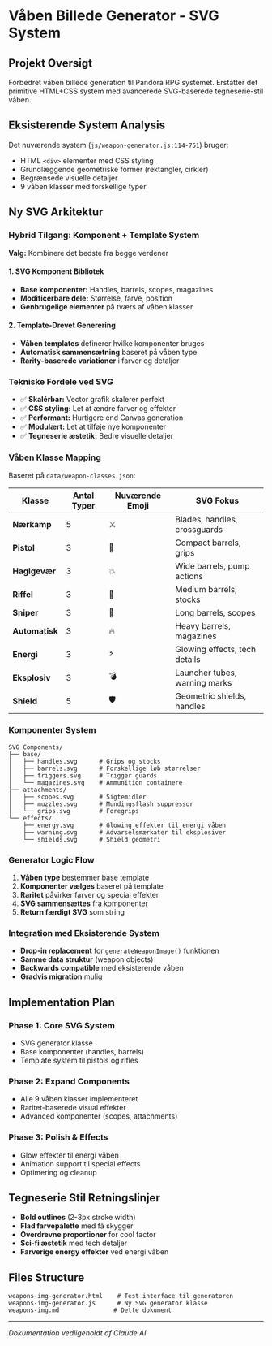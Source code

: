 # Våben Billede Generator - SVG System

## Projekt Oversigt
Forbedret våben billede generation til Pandora RPG systemet. Erstatter det primitive HTML+CSS system med avancerede SVG-baserede tegneserie-stil våben.

## Eksisterende System Analysis
Det nuværende system (`js/weapon-generator.js:114-751`) bruger:
- HTML `<div>` elementer med CSS styling
- Grundlæggende geometriske former (rektangler, cirkler)
- Begrænsede visuelle detaljer
- 9 våben klasser med forskellige typer

## Ny SVG Arkitektur

### Hybrid Tilgang: Komponent + Template System
**Valg:** Kombinere det bedste fra begge verdener

#### 1. SVG Komponent Bibliotek
- **Base komponenter:** Handles, barrels, scopes, magazines
- **Modificerbare dele:** Størrelse, farve, position
- **Genbrugelige elementer** på tværs af våben klasser

#### 2. Template-Drevet Generering
- **Våben templates** definerer hvilke komponenter bruges
- **Automatisk sammensætning** baseret på våben type
- **Rarity-baserede variationer** i farver og detaljer

### Tekniske Fordele ved SVG
- ✅ **Skalérbar:** Vector grafik skalerer perfekt
- ✅ **CSS styling:** Let at ændre farver og effekter
- ✅ **Performant:** Hurtigere end Canvas generation
- ✅ **Modulært:** Let at tilføje nye komponenter
- ✅ **Tegneserie æstetik:** Bedre visuelle detaljer

### Våben Klasse Mapping
Baseret på `data/weapon-classes.json`:

| Klasse | Antal Typer | Nuværende Emoji | SVG Fokus |
|--------|-------------|-----------------|-----------|
| **Nærkamp** | 5 | ⚔️ | Blades, handles, crossguards |
| **Pistol** | 3 | 🔫 | Compact barrels, grips |
| **Haglgevær** | 3 | 💥 | Wide barrels, pump actions |
| **Riffel** | 3 | 🎯 | Medium barrels, stocks |
| **Sniper** | 3 | 🎯 | Long barrels, scopes |
| **Automatisk** | 3 | 🔥 | Heavy barrels, magazines |
| **Energi** | 3 | ⚡ | Glowing effects, tech details |
| **Eksplosiv** | 3 | 💣 | Launcher tubes, warning marks |
| **Shield** | 5 | 🛡️ | Geometric shields, handles |

### Komponenter System
```
SVG Components/
├── base/
│   ├── handles.svg      # Grips og stocks
│   ├── barrels.svg      # Forskellige løb størrelser
│   ├── triggers.svg     # Trigger guards
│   └── magazines.svg    # Ammunition containere
├── attachments/
│   ├── scopes.svg       # Sigtemidler
│   ├── muzzles.svg      # Mundingsflash suppressor
│   └── grips.svg        # Foregrips
└── effects/
    ├── energy.svg       # Glowing effekter til energi våben
    ├── warning.svg      # Advarselsmærkater til eksplosiver
    └── shields.svg      # Shield geometri
```

### Generator Logic Flow
1. **Våben type** bestemmer base template
2. **Komponenter vælges** baseret på template  
3. **Raritet** påvirker farver og special effekter
4. **SVG sammensættes** fra komponenter
5. **Return færdigt SVG** som string

### Integration med Eksisterende System
- **Drop-in replacement** for `generateWeaponImage()` funktionen
- **Samme data struktur** (weapon objects)
- **Backwards compatible** med eksisterende våben
- **Gradvis migration** mulig

## Implementation Plan

### Phase 1: Core SVG System
- SVG generator klasse
- Base komponenter (handles, barrels)
- Template system til pistols og rifles

### Phase 2: Expand Components  
- Alle 9 våben klasser implementeret
- Raritet-baserede visual effekter
- Advanced komponenter (scopes, attachments)

### Phase 3: Polish & Effects
- Glow effekter til energi våben
- Animation support til special effects
- Optimering og cleanup

## Tegneserie Stil Retningslinjer
- **Bold outlines** (2-3px stroke width)
- **Flad farvepalette** med få skygger
- **Overdrevne proportioner** for cool factor
- **Sci-fi æstetik** med tech detaljer
- **Farverige energy effekter** ved energi våben

## Files Structure
```
weapons-img-generator.html    # Test interface til generatoren
weapons-img-generator.js      # Ny SVG generator klasse  
weapons-img.md               # Dette dokument
```

---
*Dokumentation vedligeholdt af Claude AI*